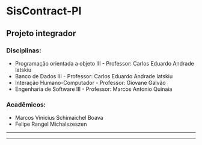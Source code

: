 # SisContract-PI
## Projeto integrador
### Disciplinas: 
* Programação orientada a objeto III - Professor: Carlos Eduardo Andrade Iatskiu
* Banco de Dados III - Professor: Carlos Eduardo Andrade Iatskiu
* Interação Humano-Computador - Professor: Giovane Galvão
* Engenharia de Software III - Professor: Marcos Antonio Quinaia
### Acadêmicos:
* Marcos Vinicius Schimaichel Boava
* Felipe Rangel Michalszeszen
----------------------------------------------------------------------------------
----------------------------------------------------------------------------------
